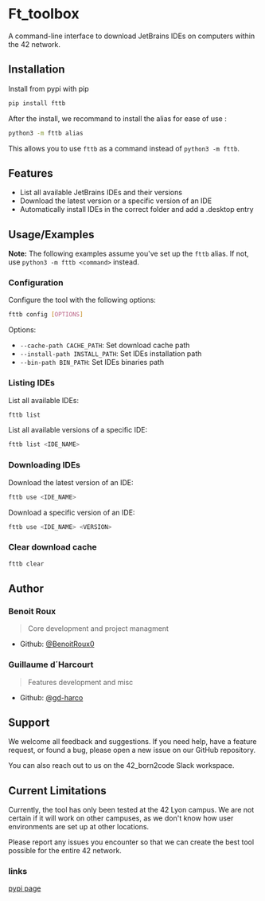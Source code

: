 # Ft_toolbox

A command-line interface to download JetBrains IDEs on computers within the 42 network.


## Installation

Install from pypi with pip

```bash
pip install fttb
```

After the install, we recommand to install the alias for ease of use :
```bash
python3 -m fttb alias
```

This allows you to use `fttb` as a command instead of `python3 -m fttb`.

## Features
- List all available JetBrains IDEs and their versions
- Download the latest version or a specific version of an IDE
- Automatically install IDEs in the correct folder and add a .desktop entry

## Usage/Examples
**Note:** The following examples assume you've set up the `fttb` alias. If not, use `python3 -m fttb <command>` instead.

### Configuration

Configure the tool with the following options:

```bash
fttb config [OPTIONS]
```

Options:
- `--cache-path CACHE_PATH`: Set download cache path
- `--install-path INSTALL_PATH`: Set IDEs installation path
- `--bin-path BIN_PATH`: Set IDEs binaries path

### Listing IDEs

List all available IDEs:

```bash
fttb list
```

List all available versions of a specific IDE:

```bash
fttb list <IDE_NAME>
```

### Downloading IDEs

Download the latest version of an IDE:

```bash
fttb use <IDE_NAME>
```

Download a specific version of an IDE:

```bash
fttb use <IDE_NAME> <VERSION>
```

### Clear download cache
```bash
fttb clear
```

## Author
### Benoit Roux
> Core development and project managment
- Github: [@BenoitRoux0](https://github.com/BenoitRoux0)
### Guillaume d´Harcourt
> Features development and misc
- Github: [@gd-harco](https://github.com/gd-harco)

## Support
We welcome all feedback and suggestions. If you need help, have a feature request, or found a bug, please open a new issue on our GitHub repository.

You can also reach out to us on the 42_born2code Slack workspace.

## Current Limitations
Currently, the tool has only been tested at the 42 Lyon campus. We are not certain if it will work on other campuses, as we don't know how user environments are set up at other locations.

Please report any issues you encounter so that we can create the best tool possible for the entire 42 network.

### links
[pypi page](https://pypi.org/project/fttb/)

